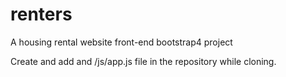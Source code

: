 # renters
A housing rental website front-end bootstrap4 project


Create and add and /js/app.js file in the repository while cloning.

